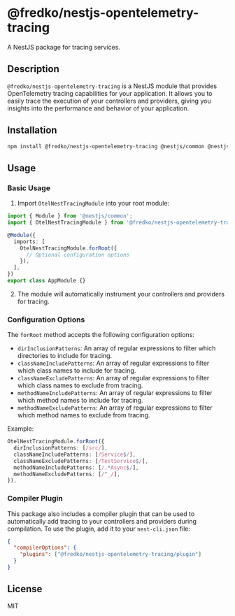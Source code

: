 ﻿# @fredko/nestjs-opentelemetry-tracing

A NestJS package for tracing services.

## Description

`@fredko/nestjs-opentelemetry-tracing` is a NestJS module that provides OpenTelemetry tracing capabilities for your application. It allows you to easily trace the execution of your controllers and providers, giving you insights into the performance and behavior of your application.

## Installation

```bash
npm install @fredko/nestjs-opentelemetry-tracing @nestjs/common @nestjs/core @nestjs/microservices @opentelemetry/api rxjs
```

## Usage

### Basic Usage

1. Import `OtelNestTracingModule` into your root module:

```typescript
import { Module } from '@nestjs/common';
import { OtelNestTracingModule } from '@fredko/nestjs-opentelemetry-tracing';

@Module({
  imports: [
    OtelNestTracingModule.forRoot({
      // Optional configuration options
    }),
  ],
})
export class AppModule {}
```

2. The module will automatically instrument your controllers and providers for tracing.

### Configuration Options

The `forRoot` method accepts the following configuration options:

- `dirInclusionPatterns`: An array of regular expressions to filter which directories to include for tracing.
- `classNameIncludePatterns`: An array of regular expressions to filter which class names to include for tracing.
- `classNameExcludePatterns`: An array of regular expressions to filter which class names to exclude from tracing.
- `methodNameIncludePatterns`: An array of regular expressions to filter which method names to include for tracing.
- `methodNameExcludePatterns`: An array of regular expressions to filter which method names to exclude from tracing.

Example:

```typescript
OtelNestTracingModule.forRoot({
  dirInclusionPatterns: [/src/],
  classNameIncludePatterns: [/Service$/],
  classNameExcludePatterns: [/TestService$/],
  methodNameIncludePatterns: [/.*Async$/],
  methodNameExcludePatterns: [/^_/],
}),
```

### Compiler Plugin

This package also includes a compiler plugin that can be used to automatically add tracing to your controllers and providers during compilation. To use the plugin, add it to your `nest-cli.json` file:

```json
{
  "compilerOptions": {
    "plugins": ["@fredko/nestjs-opentelemetry-tracing/plugin"]
  }
}
```

## License

MIT
